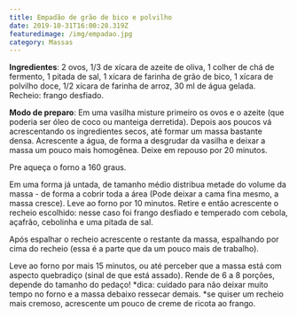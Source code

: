 ```yaml
---
title: Empadão de grão de bico e polvilho
date: 2019-10-31T16:00:28.319Z
featuredimage: /img/empadao.jpg
category: Massas
---
```

**Ingredientes**: 2 ovos, 1/3 de xícara de azeite de oliva, 1 colher de chá de fermento, 1 pitada de sal, 1 xícara de farinha de grão de bico, 1 xícara de polvilho doce, 1/2 xícara de farinha de arroz, 30 ml de água gelada. Recheio: frango desfiado. 

**Modo de preparo**: Em uma vasilha misture primeiro os ovos e o azeite (que poderia ser óleo de coco ou manteiga derretida). Depois aos poucos vá acrescentando os ingredientes secos, até formar um massa bastante densa. Acrescente a água, de forma a desgrudar da vasilha e deixar a massa um pouco mais homogênea. Deixe em repouso por 20 minutos. 

Pre aqueça o forno a 160 graus. 

Em uma forma já untada, de tamanho médio distribua metade do volume da massa - de forma a cobrir toda a área (Pode deixar a cama fina mesmo, a massa cresce). Leve ao forno por 10 minutos. Retire e então acrescente o recheio escolhido: nesse caso foi frango desfiado e temperado com cebola, açafrão, cebolinha e uma pitada de sal. 

Após espalhar o recheio acrescente o restante da massa, espalhando por cima do recheio (essa é a parte que da um pouco mais de trabalho).

Leve ao forno por mais 15 minutos, ou até perceber que a massa está com aspecto quebradiço (sinal de que está assado). Rende de 6 a 8 porções, depende do tamanho do pedaço! \*dica: cuidado para não deixar muito tempo no forno e a massa debaixo ressecar demais. \*se quiser um recheio mais cremoso, acrescente um pouco de creme de ricota ao frango.

